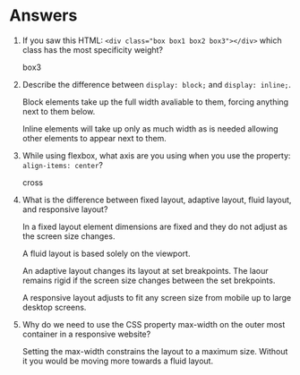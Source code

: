 # Answers

1. If you saw this HTML: ```<div class="box box1 box2 box3"></div>``` which class has the most specificity weight?

      box3

2. Describe the difference between ```display: block;``` and ```display: inline;```.

      Block elements take up the full width avaliable to them, forcing anything next to them below.

      Inline elements will take up only as much width as is needed allowing other elements to appear next to them.

3. While using flexbox, what axis are you using when you use the property: ```align-items: center```?

      cross

4. What is the difference between fixed layout, adaptive layout, fluid layout, and responsive layout?

      In a fixed layout element dimensions are fixed and they do not adjust as the screen size changes.

      A fluid layout is based solely on the viewport.

      An adaptive layout changes its layout at set breakpoints. The laour remains rigid if the screen size changes between the set brekpoints.

      A responsive layout adjusts to fit any screen size from mobile up to large desktop screens.
      
5. Why do we need to use the CSS property max-width on the outer most container in a responsive website?

      Setting the max-width constrains the layout to a maximum size. Without it you would be moving more towards a fluid layout.